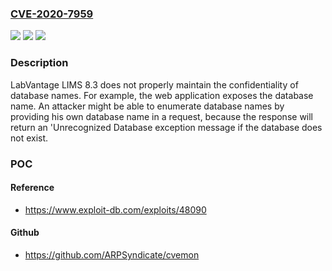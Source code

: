 ### [CVE-2020-7959](https://cve.mitre.org/cgi-bin/cvename.cgi?name=CVE-2020-7959)
![](https://img.shields.io/static/v1?label=Product&message=n%2Fa&color=blue)
![](https://img.shields.io/static/v1?label=Version&message=n%2Fa&color=blue)
![](https://img.shields.io/static/v1?label=Vulnerability&message=n%2Fa&color=brighgreen)

### Description

LabVantage LIMS 8.3 does not properly maintain the confidentiality of database names. For example, the web application exposes the database name. An attacker might be able to enumerate database names by providing his own database name in a request, because the response will return an 'Unrecognized Database exception message if the database does not exist.

### POC

#### Reference
- https://www.exploit-db.com/exploits/48090

#### Github
- https://github.com/ARPSyndicate/cvemon

